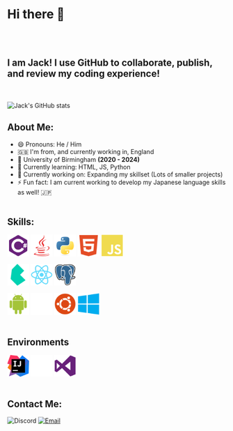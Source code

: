 # Hi there 👋
<br></br>
## I am Jack! I use GitHub to collaborate, publish, and review my coding experience!
<br></br>
![Jack's GitHub stats](https://github-readme-stats.vercel.app/api?username=jack-development&show_icons=true&theme=chartreuse-dark)

## About Me:
* 😄 Pronouns: He / Him
* 🇬🇧 I'm from, and currently working in, England
* 🏫 University of Birmingham **(2020 - 2024)**
* 🌱 Currently learning: HTML, JS, Python
* 🔭 Currently working on: Expanding my skillset (Lots of smaller projects)
* ⚡ Fun fact: I am current working to develop my Japanese language skills as well! 🇯🇵
<br></br>
## Skills:
<code><img height="50" src="https://github.com/devicons/devicon/blob/master/icons/csharp/csharp-plain.svg" alt="C#"></code>
<code><img height="50" src="https://github.com/devicons/devicon/blob/master/icons/java/java-plain.svg" alt="java"></code>
<code><img height="50" src="https://github.com/devicons/devicon/blob/master/icons/python/python-original.svg" alt="python"></code>
<code><img height="50" src="https://github.com/devicons/devicon/blob/master/icons/html5/html5-plain.svg" alt="html"></code>
<code><img height="50" src="https://github.com/devicons/devicon/blob/master/icons/javascript/javascript-plain.svg" alt="javascript"></code>

<code><img height="50" src="https://github.com/devicons/devicon/blob/master/icons/bulma/bulma-plain.svg" alt="bulma"></code>
<code><img height="50" src="https://github.com/devicons/devicon/blob/master/icons/react/react-original.svg" alt="react"></code>
<code><img height="50" src="https://github.com/devicons/devicon/blob/master/icons/postgresql/postgresql-original.svg" alt="postgresql"></code>

<code><img height="50" src="https://github.com/devicons/devicon/blob/master/icons/android/android-plain.svg" alt="android"></code>
<code><img height="50" src="https://github.com/Jack-Development/Jack-Development/blob/main/resources/apple-original%20_white.svg" alt="apple"></code>
<code><img height="50" src="https://github.com/devicons/devicon/blob/master/icons/ubuntu/ubuntu-plain.svg" alt="ubuntu"></code>
<code><img height="50" src="https://github.com/devicons/devicon/blob/master/icons/windows8/windows8-original.svg" alt="windows"></code>
<br></br>
## Environments
<code><img height="50" src="https://github.com/Jack-Development/Jack-Development/blob/main/resources/IntelliJ_Icon.svg" alt="IntelliJ"></code>
<code><img height="50" src="https://github.com/Jack-Development/Jack-Development/blob/main/resources/unity_icon_white.svg" alt="Unity"></code>
<code><img height="50" src="https://github.com/devicons/devicon/blob/master/icons/visualstudio/visualstudio-plain.svg" alt="visualstudio"></code>
<br></br>
## Contact Me:
![Discord](https://img.shields.io/badge/Discord-%E3%82%B8%E3%83%A3%E3%83%83%E3%82%AF%230394-red?label=Discord&logo=Discord&colorB=7289da&style=for-the-badge)
[![Email](https://img.shields.io/badge/-Email-red?logo=Gmail&logoColor=white&color=red&style=for-the-badge)](https://shiltonjack@gmail.com)
